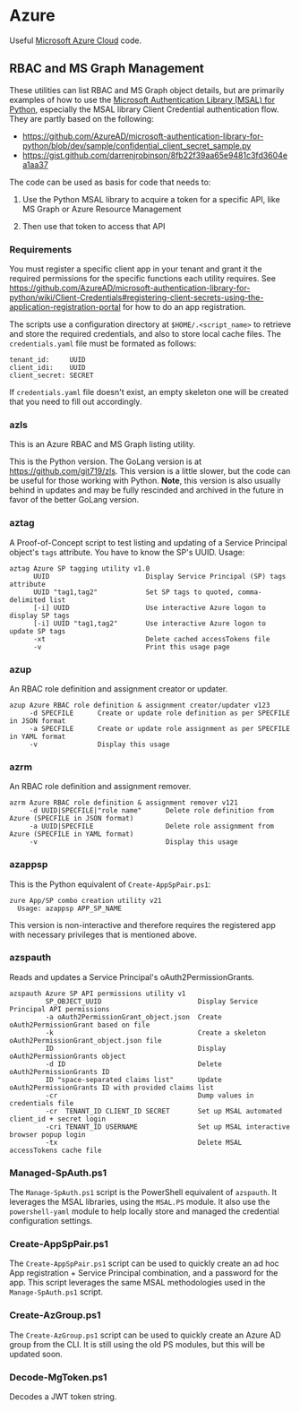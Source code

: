 # Azure
Useful [Microsoft Azure Cloud](https://azure.microsoft.com/en-us/) code. 

## RBAC and MS Graph Management
These utilities can list RBAC and MS Graph object details, but are primarily examples of how to use the [Microsoft Authentication Library (MSAL) for Python](https://docs.microsoft.com/en-us/python/api/overview/azure/msal-python-overview?view=azure-python), especially the MSAL library Client Credential authentication flow. They are partly based on the following:

- <https://github.com/AzureAD/microsoft-authentication-library-for-python/blob/dev/sample/confidential_client_secret_sample.py>
- <https://gist.github.com/darrenjrobinson/8fb22f39aa65e9481c3fd3604ea1aa37>

The code can be used as basis for code that needs to: 

1. Use the Python MSAL library to acquire a token for a specific API, like MS Graph or Azure Resource Management

2. Then use that token to access that API


### Requirements
You must register a specific client app in your tenant and grant it the required permissions for the specific functions each utility requires. See <https://github.com/AzureAD/microsoft-authentication-library-for-python/wiki/Client-Credentials#registering-client-secrets-using-the-application-registration-portal> for how to do an app registration.

The scripts use a configuration directory at `$HOME/.<script_name>` to retrieve and store the required credentials, and also to store local cache files. The `credentials.yaml` file must be formated as follows: 

```
tenant_id:     UUID
client_idi:    UUID
client_secret: SECRET
```

If `credentials.yaml` file doesn't exist, an empty skeleton one will be created that you need to fill out accordingly.


### azls
This is an Azure RBAC and MS Graph listing utility.

This is the Python version. The GoLang version is at https://github.com/git719/zls. This version is a little slower, but the code can be useful for those working with Python. **Note**, this version is also usually behind in updates and may be fully rescinded and archived in the future in favor of the better GoLang version.


### aztag
A Proof-of-Concept script to test listing and updating of a Service Principal object's `tags` attribute. You have to know the SP's UUID. Usage: 

```
aztag Azure SP tagging utility v1.0
      UUID                        Display Service Principal (SP) tags attribute
      UUID "tag1,tag2"            Set SP tags to quoted, comma-delimited list
      [-i] UUID                   Use interactive Azure logon to display SP tags
      [-i] UUID "tag1,tag2"       Use interactive Azure logon to update SP tags
      -xt                         Delete cached accessTokens file
      -v                          Print this usage page
```


### azup
An RBAC role definition and assignment creator or updater.

```
azup Azure RBAC role definition & assignment creator/updater v123
     -d SPECFILE      Create or update role definition as per SPECFILE in JSON format
     -a SPECFILE      Create or update role assignment as per SPECFILE in YAML format
     -v               Display this usage
```

### azrm
An RBAC role definition and assignment remover.

```
azrm Azure RBAC role definition & assignment remover v121
     -d UUID|SPECFILE|"role name"      Delete role definition from Azure (SPECFILE in JSON format)
     -a UUID|SPECFILE                  Delete role assignment from Azure (SPECFILE in YAML format)
     -v                                Display this usage
```

### azappsp
This is the Python equivalent of `Create-AppSpPair.ps1`: 

```
zure App/SP combo creation utility v21
  Usage: azappsp APP_SP_NAME
```
This version is non-interactive and therefore requires the registered app with necessary privileges that is mentioned above.

### azspauth
Reads and updates a Service Principal's oAuth2PermissionGrants.

```
azspauth Azure SP API permissions utility v1
         SP_OBJECT_UUID                        Display Service Principal API permissions
         -a oAuth2PermissionGrant_object.json  Create oAuth2PermissionGrant based on file
         -k                                    Create a skeleton oAuth2PermissionGrant_object.json file
         ID                                    Display oAuth2PermissionGrants object
         -d ID                                 Delete oAuth2PermissionGrants ID
         ID "space-separated claims list"      Update oAuth2PermissionGrants ID with provided claims list
         -cr                                   Dump values in credentials file
         -cr  TENANT_ID CLIENT_ID SECRET       Set up MSAL automated client_id + secret login
         -cri TENANT_ID USERNAME               Set up MSAL interactive browser popup login
         -tx                                   Delete MSAL accessTokens cache file
```

### Managed-SpAuth.ps1
The `Manage-SpAuth.ps1` script is the PowerShell equivalent of `azspauth`. It leverages the MSAL libraries, using the `MSAL.PS` module. It also use the `powershell-yaml` module to help locally store and managed the credential configuration settings.

### Create-AppSpPair.ps1
The `Create-AppSpPair.ps1` script can be used to quickly create an ad hoc App registration + Service Principal combination, and a password for the app. This script leverages the same MSAL methodologies used in the `Manage-SpAuth.ps1` script.

### Create-AzGroup.ps1
The `Create-AzGroup.ps1` script can be used to quickly create an Azure AD group from the CLI. It is still using the old PS modules, but this will be updated soon.

### Decode-MgToken.ps1
Decodes a JWT token string.
